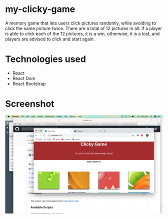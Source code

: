 # my-clicky-game
A memory game that lets users click pictures randomly, while avoiding to click the same picture twice.
There are a total of 12 pictures in all. If a player is able to click each of the 12 pictures, it is a win, otherwise, it is a lost, and players are advised to click and start again.

# Technologies used
- React
- React Dom
- React Bootstrap

# Screenshot
![home page](clicky-game/src/components/assets/clickyjpg.png)